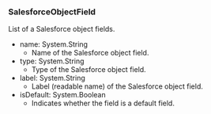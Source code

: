 ### SalesforceObjectField
List of a Salesforce object fields.

- name: System.String
  - Name of the Salesforce object field.
- type: System.String
  - Type of the Salesforce object field.
- label: System.String
  - Label (readable name) of the Salesforce object field.
- isDefault: System.Boolean
  - Indicates whether the field is a default field.
